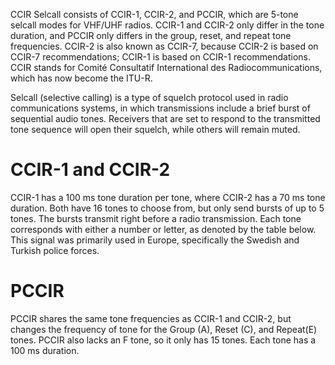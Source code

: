 CCIR Selcall consists of CCIR-1, CCIR-2, and PCCIR, which are 5-tone selcall modes for VHF/UHF radios. CCIR-1 and CCIR-2 only differ in the tone duration, and PCCIR only differs in the group, reset, and repeat tone frequencies. CCIR-2 is also known as CCIR-7, because CCIR-2 is based on CCIR-7 recommendations; CCIR-1 is based on CCIR-1 recommendations. CCIR stands for Comité Consultatif International des Radiocommunications, which has now become the ITU-R.

Selcall (selective calling) is a type of squelch protocol used in radio communications systems, in which transmissions include a brief burst of sequential audio tones. Receivers that are set to respond to the transmitted tone sequence will open their squelch, while others will remain muted.

# CCIR-1 and CCIR-2
CCIR-1 has a 100 ms tone duration per tone, where CCIR-2 has a 70 ms tone duration. Both have 16 tones to choose from, but only send bursts of up to 5 tones. The bursts transmit right before a radio transmission. Each tone corresponds with either a number or letter, as denoted by the table below. This signal was primarily used in Europe, specifically the Swedish and Turkish police forces.

# PCCIR
PCCIR shares the same tone frequencies as CCIR-1 and CCIR-2, but changes the frequency of tone for the Group (A), Reset (C), and Repeat(E) tones. PCCIR also lacks an F tone, so it only has 15 tones. Each tone has a 100 ms duration.
